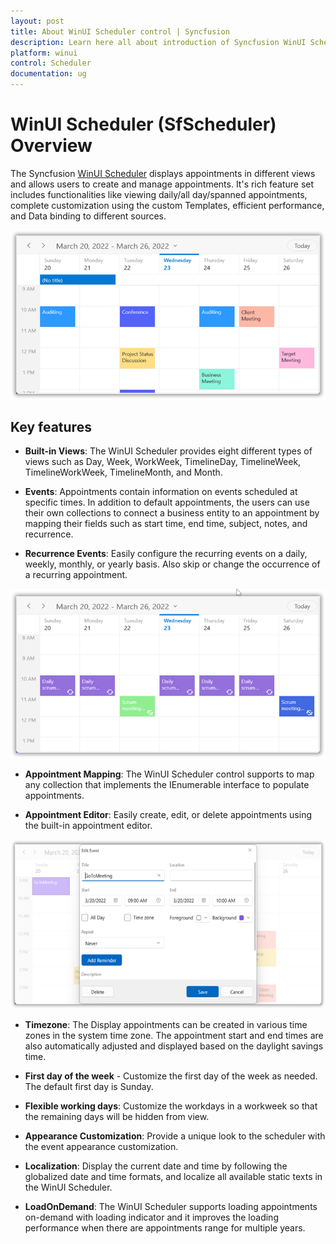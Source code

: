 ```yaml
---
layout: post
title: About WinUI Scheduler control | Syncfusion
description: Learn here all about introduction of Syncfusion WinUI Scheduler(SfScheduler) control , its features, and more.
platform: winui
control: Scheduler
documentation: ug
---
```


# WinUI Scheduler (SfScheduler) Overview

The Syncfusion [WinUI Scheduler](https://www.syncfusion.com/winui-controls/scheduler) displays appointments in different views and allows users to create and manage appointments. It's rich feature set includes functionalities like viewing daily/all day/spanned appointments, complete customization using the custom Templates, efficient performance, and Data binding to different sources.

![Show week view in WinUI Scheduler](overview_images/winui-scheduler-show-week-view.png)

## Key features

*  **Built-in Views**: The WinUI Scheduler provides eight different types of views such as Day, Week, WorkWeek, TimelineDay, TimelineWeek, TimelineWorkWeek, TimelineMonth, and Month.

* **Events**: Appointments contain information on events scheduled at specific times. In addition to default appointments, the users can use their own collections to connect a business entity to an appointment by mapping their fields such as start time, end time, subject, notes, and recurrence.

* **Recurrence Events**: Easily configure the recurring events on a daily, weekly, monthly, or yearly basis. Also skip or change the occurrence of a recurring appointment.

![Recurring events with exceptions dates in WinUI Scheduler](overview_images/winui-scheduler-recurring-events-with-exceptions-dates.png)

* **Appointment Mapping**: The WinUI Scheduler control supports to map any collection that implements the IEnumerable interface to populate appointments.

* **Appointment Editor**: Easily create, edit, or delete appointments using the built-in appointment editor.

![Appointment editor in WinUI Scheduler](overview_images/winui-scheduler-appointment-editor.png)

* **Timezone**: The Display appointments can be created in various time zones in the system time zone. The appointment start and end times are also automatically adjusted and displayed based on the daylight savings time.

* **First day of the week** - Customize the first day of the week as needed. The default first day is Sunday.

* **Flexible working days**: Customize the workdays in a workweek so that the remaining days will be hidden from view.

* **Appearance Customization**: Provide a unique look to the scheduler with the event appearance customization.

* **Localization**: Display the current date and time by following the globalized date and time formats, and localize all available static texts in the WinUI Scheduler.

* **LoadOnDemand**: The WinUI Scheduler supports loading appointments on-demand with loading indicator and it improves the loading performance when there are appointments range for multiple years.